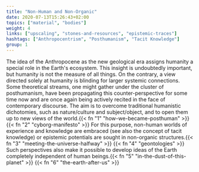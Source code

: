 ```yaml
---
title: "Non-Human and Non-Organic"
date: 2020-07-13T15:26:43+02:00
topics: ["material", "bodies"]
weight: 4
links: ["upscaling", "stones-and-resources", "epistemic-traces"]
hashtags: ["Anthropocentrism", "Posthumanism", "Tacit Knowledge"]
group: 1
---
```


The idea of the Anthropocene as the new geological era assigns humanity a special role in the Earth's ecosystem. This insight is undoubtedly important, but humanity is not the measure of all things. On the contrary, a view directed solely at humanity is blinding for larger systemic connections. Some theoretical streams, one might gather under the cluster of posthumanism, have been propagating this counter-perspective for some time now and are once again being actively recited in the face of contemporary discourse. The aim is to overcome traditional humanistic dichotomies, such as nature/culture and subject/object, and to open them up to new views of the world.{{< fn "1" "how-we-became-posthuman" >}} {{< fn "2" "cyborg-manifesto" >}} For this purpose, non-human worlds of experience and knowledge are embraced (see also the concept of tacit knowledge) or epistemic potentials are sought in non-organic structures.{{< fn "3" "meeting-the-universe-halfway" >}} {{< fn "4" "geontologies" >}} Such perspectives also make it possible to develop ideas of the Earth completely independent of human beings.{{< fn "5" "in-the-dust-of-this-planet" >}} {{< fn "6" "the-earth-after-us" >}}